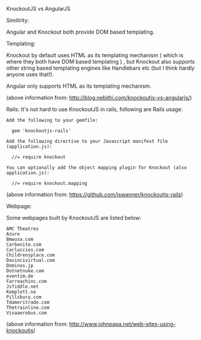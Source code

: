 KnockoutJS vs AngularJS


Similirity:

  Angular and Knockout both provide DOM based templating.


Templating:

  Knockout by default uses HTML as its templating mechanism ( which is where
  they both have DOM based templating ) , but Knockout also supports other
  string based templating engines like Handlebars etc (but I think hardly
  anyone uses that!).

  Angular only supports HTML as its templating mechanism.

(above information from: http://blog.nebithi.com/knockoutjs-vs-angularjs/)


Rails:
  It's not hard to use KnockoutJS in rails, following are Rails usage:

    Add the following to your gemfile:

      gem 'knockoutjs-rails'

    Add the following directive to your Javascript manifest file (application.js):

      //= require knockout

    You can optionally add the object mapping plugin for Knockout (also application.js):

      //= require knockout.mapping

(above information from: https://github.com/jswanner/knockoutjs-rails)


Webpage:

  Some webpages built by KnockoutJS are listed below:

    AMC Theatres
    Azure
    Bmwusa.com
    Carbonite.com
    Carluccios.com
    Childrensplace.com
    Davincivirtual.com
    Dominos.jp
    Dotnetnuke.com
    eventim.de
    Farreachinc.com
    Jsfiddle.net
    Komplett.no
    Pillsbury.com
    Tdameritrade.com
    Thetrainline.com
    Vivaaerobus.com

(above information from: http://www.johnpapa.net/web-sites-using-knockoutjs)
